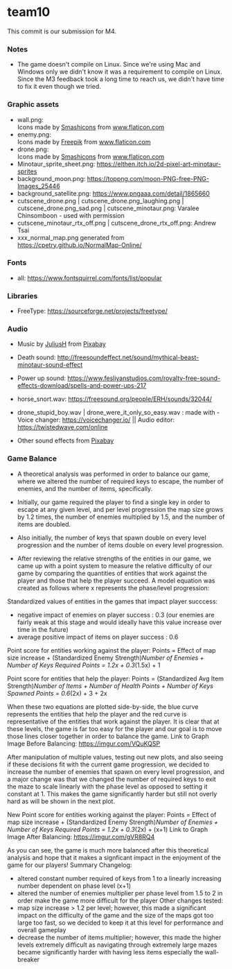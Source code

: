 # team10
This commit is our submission for M4.

### Notes

- The game doesn't compile on Linux. Since we're using Mac and Windows only we didn't know it was a requirement to compile on Linux. Since the M3 feedback took a long time to reach us, we didn't have time to fix it even though we tried.

### Graphic assets
* wall.png: <div>Icons made by <a href="https://www.flaticon.com/authors/smashicons" title="Smashicons">Smashicons</a> from <a href="https://www.flaticon.com/" title="Flaticon">www.flaticon.com</a></div>
* enemy.png: <div>Icons made by <a href="https://www.freepik.com" title="Freepik">Freepik</a> from <a href="https://www.flaticon.com/" title="Flaticon">www.flaticon.com</a></div>
* drone.png:  <div>Icons made by <a href="https://www.flaticon.com/authors/smashicons" title="Smashicons">Smashicons</a> from <a href="https://www.flaticon.com/" title="Flaticon">www.flaticon.com</a></div>
* Minotaur_sprite_sheet.png:  https://elthen.itch.io/2d-pixel-art-minotaur-sprites
* background_moon.png: https://toppng.com/moon-PNG-free-PNG-Images_25446
* background_satellite.png: https://www.pngaaa.com/detail/1865660
* cutscene_drone.png | cutscene_drone.png_laughing.png | cutscene_drone.png_sad.png | cutscene_minotaur.png: Varalee Chinsomboon - used with permission
* cutscene_minotaur_rtx_off.png | cutscene_drone_rtx_off.png: Andrew Tsai
* xxx_normal_map.png generated from https://cpetry.github.io/NormalMap-Online/

### Fonts
* all: https://www.fontsquirrel.com/fonts/list/popular

### Libraries
* FreeType: https://sourceforge.net/projects/freetype/

### Audio

* Music by <a href="/users/juliush-3921568/?tab=audio&amp;utm_source=link-attribution&amp;utm_medium=referral&amp;utm_campaign=audio&amp;utm_content=4238">JuliusH</a> from <a href="https://pixabay.com/?utm_source=link-attribution&amp;utm_medium=referral&amp;utm_campaign=music&amp;utm_content=4238">Pixabay</a>

* Death sound: http://freesoundeffect.net/sound/mythical-beast-minotaur-sound-effect

* Power up sound: https://www.fesliyanstudios.com/royalty-free-sound-effects-download/spells-and-power-ups-217

* horse_snort.wav: https://freesound.org/people/ERH/sounds/32044/

* drone_stupid_boy.wav | drone_were_it_only_so_easy.wav : made with - Voice changer: https://voicechanger.io/ || Audio editor: https://twistedwave.com/online

* Other sound effects from <a href="https://pixabay.com/music/?utm_source=link-attribution&amp;utm_medium=referral&amp;utm_campaign=music&amp;utm_content=6185">Pixabay</a>

### Game Balance
* A theoretical analysis was performed in order to balance our game, where we altered the number of required keys to escape, the number of enemies, and the number of items, specifically.
* Initially, our game required the player to find a single key in order to escape at any given level, and per level progression the map size grows by 1.2 times, the number of enemies multiplied by 1.5, and the number of items are doubled.
* Also initially, the number of keys that spawn double on every level progression and the number of items double on every level progression.

* After reviewing the relative strengths of the entities in our game, we came up with a point system to measure the relative difficulty of our game by comparing the quantities of entities that work against the player 
and those that help the player succeed. A model equation was created as follows where x represents the phase/level progression:

Standardized values of entities in the games that impact player succcess:
- negative impact of enemies on player success : 0.3 (our enemies are fairly weak at this stage and would ideally have this value increase over time in the future)
- average positive impact of items on player success : 0.6

Point score for entities working against the player:
Points = Effect of map size increase + (Standardized Enemy Strength)*Number of Enemies + Number of Keys Required
Points = 1.2x + 0.3*(1.5x) + 1

Point score for entities that help the player:
Points = (Standardized Avg Item Strength)*Number of Items + Number of Health Points + Number of Keys Spawned
Points = 0.6*(2x) + 3 + 2x

When these two equations are plotted side-by-side, the blue curve represents the entities that help the player and the red curve is representative of the entities that work against the player.
It is clear that at these levels, the game is far too easy for the player and our goal is to move those lines closer together in order to balance the game.
Link to Graph Image Before Balancing:
https://imgur.com/VQuKQSP

After manipulation of multiple values, testing out new plots, and also seeing if these decisions fit with the current game progression, we decided to increase the number of enemies that spawn on every level progression, and a major
change was that we changed the number of required keys to exit the maze to scale linearly with the phase level as opposed to setting it constant at 1. This makes the game significantly harder but still not overly hard as will be shown in the next plot.

New Point score for entities working against the player:
Points = Effect of map size increase + (Standardized Enemy Strength)*Number of Enemies + Number of Keys Required
Points = 1.2x + 0.3*(2x) + (x+1)
Link to Graph Image After Balancing:
https://imgur.com/gVR8RQ4

As you can see, the game is much more balanced after this theoretical analysis and hope that it makes a signficant impact in the enjoyment of the game for our players!
Summary Changelog:
- altered constant number required of keys from 1 to a linearly increasing number dependent on phase level (x+1)
- altered the number of enemies multiplier per phase level from 1.5 to 2 in order make the game more difficult for the player
Other changes tested:
- map size increase > 1.2 per level; however, this made a significant impact on the difficulty of the game and the size of the maps got too large too fast, so we decided to keep it at this level for performance and overall gameplay
- decrease the number of items multiplier; however, this made the higher levels extremely difficult as navigating through extremely large mazes became significantly harder with having less items especially the wall-breaker




